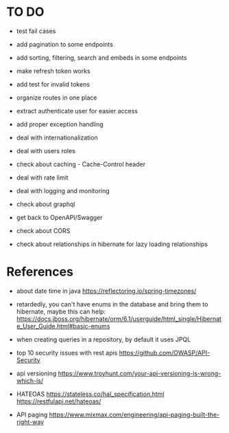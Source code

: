 # TO DO

- test fail cases

- add pagination to some endpoints

- add sorting, filtering, search and embeds in some endpoints

- make refresh token works

- add test for invalid tokens

- organize routes in one place

- extract authenticate user for easier access

- add proper exception handling

- deal with internationalization

- deal with users roles

- check about caching - Cache-Control header

- deal with rate limit

- deal with logging and monitoring

- check about graphql

- get back to OpenAPI/Swagger

- check about CORS

- check about relationships in hibernate for lazy loading relationships

# References

- about date time in java https://reflectoring.io/spring-timezones/

- retardedly, you can't have enums in the database and bring them to hibernate, maybe this can help: https://docs.jboss.org/hibernate/orm/6.1/userguide/html_single/Hibernate_User_Guide.html#basic-enums

- when creating queries in a repository, by default it uses JPQL

- top 10 security issues with rest apis https://github.com/OWASP/API-Security

- api versioning https://www.troyhunt.com/your-api-versioning-is-wrong-which-is/

- HATEOAS https://stateless.co/hal_specification.html https://restfulapi.net/hateoas/

- API paging https://www.mixmax.com/engineering/api-paging-built-the-right-way